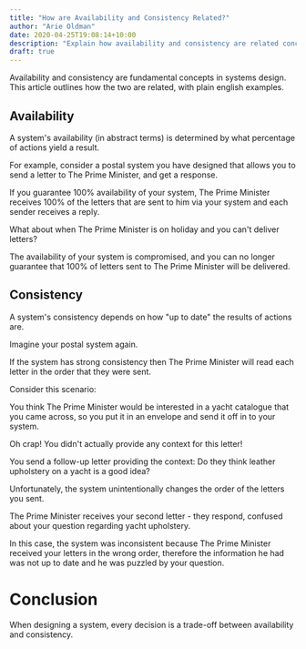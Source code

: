 ```yaml
---
title: "How are Availability and Consistency Related?"
author: "Arie Oldman"
date: 2020-04-25T19:08:14+10:00
description: "Explain how availability and consistency are related concepts in system design."
draft: true
---
```


Availability and consistency are fundamental concepts in systems design. This
article outlines how the two are related, with plain english examples.

## Availability

A system's availability (in abstract terms) is determined by what percentage of 
actions yield a result.

For example, consider a postal system you have designed that allows you to send a 
letter to The Prime Minister, and get a response. 

If you guarantee 100% availability of your system, The Prime Minister receives 
100% of the letters that are sent to him via your system and each sender
receives a reply.

What about when The Prime Minister is on holiday and you can't deliver letters?

The availability of your system is compromised, and you can no longer guarantee
that 100% of letters sent to The Prime Minister will be delivered.

## Consistency

A system's consistency depends on how "up to date" the results of actions are.

Imagine your postal system again. 

If the system has strong consistency then The Prime
Minister will read each letter in the order that they were sent. 

Consider this scenario: 

You think The Prime Minister would be interested in a yacht catalogue that you 
came across, so you put it in an envelope and send it off in to your system. 

Oh crap! You didn't actually provide any context for this
letter!

You send a follow-up letter providing the context: Do they think leather 
upholstery on a yacht is a good idea?

Unfortunately, the system unintentionally changes the order of the letters you
sent.

The Prime Minister receives your second letter - they respond, confused about
your question regarding yacht upholstery.

In this case, the system was inconsistent because The Prime Minister received
your letters in the wrong order, therefore the information he had was not up
to date and he was puzzled by your question.

# Conclusion

When designing a system, every decision is a trade-off between availability
and consistency.




